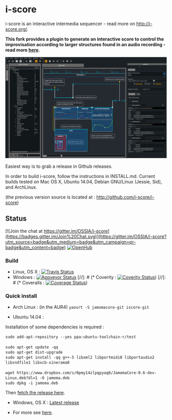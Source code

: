 i-score
=======


i-score is an interactive intermedia sequencer - read more on http://i-score.org/.

**This fork provides a plugin to generate an interactive score to control the improvisation according to larger structures found in an audio recording - read more [here](https://himito.gitlab.io/vmo_i-score_generator/).**

![i-score screenshot](/Documentation/iscore.png?raw=true)

Easiest way is to grab a release in Github releases.

In order to build i-score, follow the instructions in INSTALL.md.
Current builds tested on Mac OS X, Ubuntu 14.04, Debian GNU/Linux (Jessie, Sid), and ArchLinux.

(the previous version source is located at : http://github.com/i-score/i-score)

## Status

[![Join the chat at https://gitter.im/OSSIA/i-score](https://badges.gitter.im/Join%20Chat.svg)](https://gitter.im/OSSIA/i-score?utm_source=badge&utm_medium=badge&utm_campaign=pr-badge&utm_content=badge)
[![OpenHub](https://www.openhub.net/p/i-score/widgets/project_thin_badge.gif)](https://www.openhub.net/p/i-score)

### Build
* Linux, OS X : [![Travis Status](https://api.travis-ci.org/himito/i-score.svg?branch=master)](https://travis-ci.org/himito/i-score)
* Windows : [![Appveyor Status](https://ci.appveyor.com/api/projects/status/github/himito/i-score?branch=master&svg=true)](https://ci.appveyor.com/project/himito/i-score)
[//]: # (* Coverity : [![Coverity Status](https://scan.coverity.com/projects/3356/badge.svg)](https://scan.coverity.com/projects/3356))
[//]: # (* Coveralls : [![Coverage Status](https://coveralls.io/repos/OSSIA/i-score/badge.svg?branch=&service=github)](https://coveralls.io/github/OSSIA/i-score?branch=))

### Quick install
* Arch Linux : (in the AUR4)
`yaourt -S jamomacore-git iscore-git`

* Ubuntu 14.04 :

Installation of some dependencies is required :

    sudo add-apt-repository --yes ppa:ubuntu-toolchain-r/test

    sudo apt-get update -qq
    sudo apt-get dist-upgrade
    sudo apt-get install -qq g++-5 libxml2 libportmidi0 libportaudio2 libsndfile1 libxcb-xinerama0

    wget https://www.dropbox.com/s/0pmy14zlpqpyaq6/JamomaCore-0.6-dev-Linux.deb?dl=1 -O jamoma.deb
    sudo dpkg -i jamoma.deb

Then [fetch the release here](https://github.com/OSSIA/i-score/releases/latest).

* Windows, OS X : [Latest release](https://github.com/OSSIA/i-score/releases/latest)

* For more see [here](https://github.com/OSSIA/i-score/wiki/Build-and-install).
